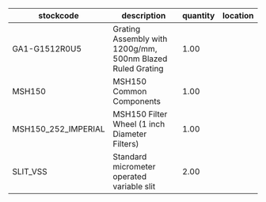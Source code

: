 |stockcode|description|quantity|location|
|---------|-----------|--------|--------|
|GA1-G1512R0U5|Grating Assembly with 1200g/mm, 500nm Blazed Ruled Grating|1.00||
|MSH150|MSH150 Common Components|1.00||
|MSH150_252_IMPERIAL|MSH150 Filter Wheel (1 inch Diameter Filters)|1.00||
|SLIT_VSS|Standard micrometer operated variable slit|2.00||
